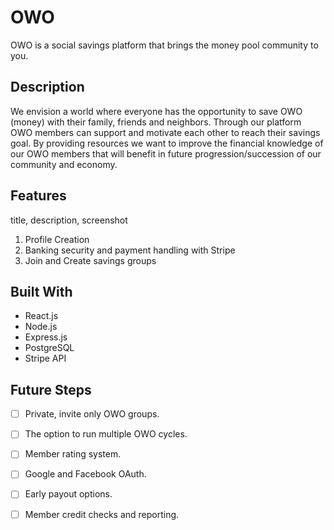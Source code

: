 # OWO 
OWO is a social savings platform that brings the money pool community to you. 
## Description
We envision a world where everyone has the opportunity to save OWO (money) with their family, friends and neighbors. Through our platform OWO members can support and motivate each other to reach their savings goal. By providing resources we want to improve the financial knowledge of our OWO members that will benefit in future progression/succession of our community and economy. 

## Features
title, description, screenshot
1. Profile Creation
2. Banking security and payment handling with Stripe
3. Join and Create savings groups

## Built With
- React.js
- Node.js
- Express.js
- PostgreSQL
- Stripe API
## Future Steps
- [ ] Private, invite only OWO groups.
- [ ] The option to run multiple OWO cycles.
- [ ] Member rating system.
- [ ] Google and Facebook OAuth.
- [ ] Early payout options.
- [ ] Member credit checks and reporting.



